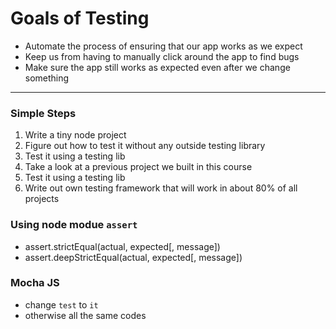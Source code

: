 # Goals of Testing

- Automate the process of ensuring that our app works as we expect
- Keep us from having to manually click around the app to find bugs
- Make sure the app still works as expected even after we change something

---

### Simple Steps

1.  Write a tiny node project
2.  Figure out how to test it without any outside testing library
3.  Test it using a testing lib
4.  Take a look at a previous project we built in this course
5.  Test it using a testing lib
6.  Write out own testing framework that will work in about 80% of all projects

### Using node modue `assert`

- assert.strictEqual(actual, expected[, message])
- assert.deepStrictEqual(actual, expected[, message])

### Mocha JS

- change `test` to `it`
- otherwise all the same codes
